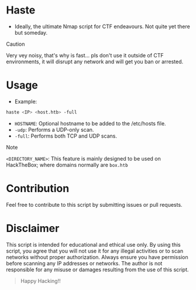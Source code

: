 # Haste
- Ideally, the ultimate Nmap script for CTF endeavours. Not quite yet there but someday. 
> [!CAUTION]
> Very vey noisy, that's why is fast... pls don't use it outside of CTF environments, it will disrupt any network and will get you ban or arrested.
# Usage
- Example:
```sh
haste <IP> <host.htb> -full 
```
- `HOSTNAME`: Optional hostname to be added to the /etc/hosts file.
- `-udp`: Performs a UDP-only scan.
- `-full`: Performs both TCP and UDP scans.
>[!NOTE]
>`<DIRECTORY_NAME>`: This feature is mainly designed to be used on HackTheBox; where domains normally are `box.htb`
# Contribution
Feel free to contribute to this script by submitting issues or pull requests.
# Disclaimer
This script is intended for educational and ethical use only. By using this script, you agree that you will not use it for any illegal activities or to scan networks without proper authorization. Always ensure you have permission before scanning any IP addresses or networks. The author is not responsible for any misuse or damages resulting from the use of this script.

> Happy Hacking!!
